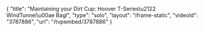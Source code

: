 {
    "title": "Maintaining your Dirt Cup: Hoover T-Series\u2122 WindTunnel\u00ae Bagl",
    "type": "solo",
    "layout": "iframe-static",
    "videoId": "3787886",
    "url": "\/tvpembed\/3787886"
}